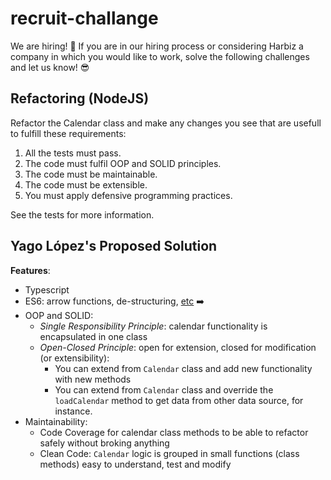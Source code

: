# recruit-challange
We are hiring! 🚀 If you are in our hiring process or considering Harbiz a company in which you would like to work, solve the following challenges and let us know! 😎


## Refactoring (NodeJS)
Refactor the Calendar class and make any changes you see that are usefull to fulfill these requirements:

1. All the tests must pass.
2. The code must fulfil OOP and SOLID principles.
3. The code must be maintainable.
4. The code must be extensible.
5. You must apply defensive programming practices.

See the tests for more information.

## Yago López's Proposed Solution

**Features**:

- Typescript
- ES6: arrow functions, de-structuring, [etc](https://www.w3schools.com/js/js_es6.asp) ➡️
- OOP and SOLID:
  - *Single Responsibility Principle*: calendar functionality is encapsulated in one class
  - *Open-Closed Principle*: open for extension, closed for modification (or extensibility): 
    - You can extend from `Calendar` class and add new functionality with new methods
    - You can extend from `Calendar` class and override the `loadCalendar` method to get data from other data source, for instance.
- Maintainability: 
  - Code Coverage for calendar class methods to be able to refactor safely without broking anything
  - Clean Code: `Calendar` logic is grouped in small functions (class methods) easy to understand, test and modify

